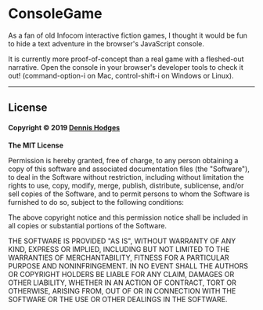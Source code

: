 # ConsoleGame

As a fan of old Infocom interactive fiction games, I thought it would be fun to hide a text adventure in the browser's JavaScript console.

It is currently more proof-of-concept than a real game with a fleshed-out narrative. Open the console in your browser's developer tools to check it out! (command-option-i on Mac, control-shift-i on Windows or Linux).


---
## License

#### Copyright © 2019 [Dennis Hodges](https://github.com/fermentationist) 


__The MIT License__

Permission is hereby granted, free of charge, to any person obtaining a copy
of this software and associated documentation files (the "Software"), to deal
in the Software without restriction, including without limitation the rights
to use, copy, modify, merge, publish, distribute, sublicense, and/or sell
copies of the Software, and to permit persons to whom the Software is
furnished to do so, subject to the following conditions:

The above copyright notice and this permission notice shall be included in
all copies or substantial portions of the Software.

THE SOFTWARE IS PROVIDED "AS IS", WITHOUT WARRANTY OF ANY KIND, EXPRESS OR
IMPLIED, INCLUDING BUT NOT LIMITED TO THE WARRANTIES OF MERCHANTABILITY,
FITNESS FOR A PARTICULAR PURPOSE AND NONINFRINGEMENT. IN NO EVENT SHALL THE
AUTHORS OR COPYRIGHT HOLDERS BE LIABLE FOR ANY CLAIM, DAMAGES OR OTHER
LIABILITY, WHETHER IN AN ACTION OF CONTRACT, TORT OR OTHERWISE, ARISING FROM,
OUT OF OR IN CONNECTION WITH THE SOFTWARE OR THE USE OR OTHER DEALINGS IN
THE SOFTWARE.
